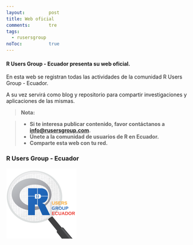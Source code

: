 ```yaml
---
layout: 		post
title: Web oficial
comments:		tre
tags: 
  - rusersgroup
noToc:			true
---
```


#### <i class="icon-file"></i>R Users Group - Ecuador presenta su web oficial.

En esta web se registran todas las actividades de la comunidad R Users Group - Ecuador.

A su vez servirá como blog y repositorio para compartir investigaciones y aplicaciones de las mismas.

> **Nota:**

> - **Si te interesa publicar contenido, favor contáctanos a info@rusersgroup.com.**
> - **Únete a la comunidad de usuarios de R en Ecuador.**
> - **Comparte esta web con tu red.**

### R Users Group - Ecuador
![](/img/final5x5.png)
